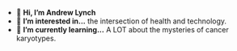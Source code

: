 - 👋 **Hi, I’m Andrew Lynch**
- 👀 **I’m interested in...** the intersection of health and technology.
- 🌱 **I’m currently learning...** A LOT about the mysteries of cancer karyotypes.

<!---
andrewrlynch/andrewrlynch is a ✨ special ✨ repository because its `README.md` (this file) appears on your GitHub profile.
You can click the Preview link to take a look at your changes.
--->
